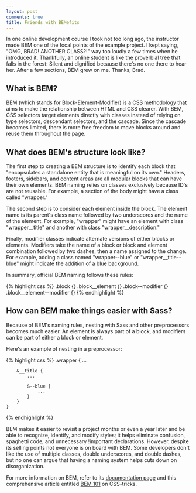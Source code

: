 ```yaml
---
layout: post
comments: true
title: Friends with BEMefits
---
```


In one online development course I took not too long ago, the instructor made BEM one of the focal points of the example project. I kept saying, "OMG, BRAD! ANOTHER CLASS?!" way too loudly a few times when he introduced it.  Thankfully, an online student is like the proverbial tree that falls in the forest: Silent and dignified because there's no one there to hear her.  After a few sections, BEM grew on me. Thanks, Brad. 

## What is BEM?
BEM (which stands for Block-Element-Modifier) is a CSS methodology that aims to make the relationship between HTML and CSS clearer. With BEM, CSS selectors target elements directly with classes instead of relying on type selectors, descendant selectors, and the cascade. Since the cascade becomes limited, there is more free freedom to move blocks around and reuse them throughout the page.

## What does BEM's structure look like?

The first step to creating a BEM structure is to identify each block that "encapsulates a standalone entity that is meaningful on its own."  Headers, footers, sidebars, and content areas are all modular blocks that can have their own elements. BEM naming relies on classes exclusively because ID's are not reusable.  For example, a section of the body might have a class called "wrapper."

The second step is to consider each element inside the block.  The element name is its parent's class name followed by two underscores and the name of the element.  For example, "wrapper" might have an element with class "wrapper__title" and another with class "wrapper__description." 

Finally, modifier classes indicate alternate versions of either blocks or elements. Modifiers take the name of a block or block and element combination followed by two dashes, then a name assigned to the change. For example, adding a class named "wrapper--blue" or "wrapper__title--blue" might indicate the addition of a blue background.

In summary, official BEM naming follows these rules: 

{% highlight css %}
  .block {}
  .block__element {}
  .block--modifier {}
  .block__element--modifier {}
{% endhighlight %}

## How can BEM make things easier with Sass?

Because of BEM's naming rules, nesting with Sass and other preprocessors becomes much easier.  An element is always part of a block, and modifiers can be part of either a block or element.

Here's an example of nesting in a preprocessor:

{% highlight css %}
    .wrapper {
        ...

        &__title {
            ...

            &--blue {
                ...
            }
        }
    }
{% endhighlight %}

BEM makes it easier to revisit a project months or even a year later and be able to recognize, identify, and modify styles; it helps eliminate confusion, spaghetti code, and unnecessary !important declarations.  However, despite its selling points not everyone is on board with BEM. Some developers don't like the use of multiple classes, double underscores, and double dashes, but no one can argue that having a naming system helps cuts down on disorganization.  

For more information on BEM, refer to its [documentation page](http://getbem.com) and this comprehensive article entitled [BEM 101](https://css-tricks.com/bem-101/) on CSS-tricks.  
